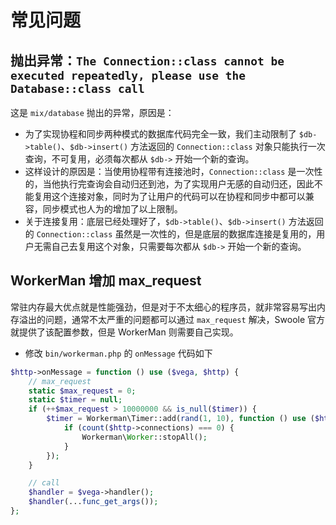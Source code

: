 # 常见问题

## 抛出异常：`The Connection::class cannot be executed repeatedly, please use the Database::class call`

这是 `mix/database` 抛出的异常，原因是：

- 为了实现协程和同步两种模式的数据库代码完全一致，我们主动限制了 `$db->table()`、`$db->insert()` 方法返回的 `Connection::class` 对象只能执行一次查询，不可复用，必须每次都从 `$db->` 开始一个新的查询。
- 这样设计的原因是：当使用协程带有连接池时，`Connection::class` 是一次性的，当他执行完查询会自动归还到池，为了实现用户无感的自动归还，因此不能复用这个连接对象，同时为了让用户的代码可以在协程和同步中都可以兼容，同步模式也人为的增加了以上限制。
- 关于连接复用：底层已经处理好了，`$db->table()`、`$db->insert()` 方法返回的 `Connection::class` 虽然是一次性的，但是底层的数据库连接是复用的，用户无需自己去复用这个对象，只需要每次都从 `$db->` 开始一个新的查询。

## WorkerMan 增加 max_request

常驻内存最大优点就是性能强劲，但是对于不太细心的程序员，就非常容易写出内存溢出的问题，通常不太严重的问题都可以通过 `max_request` 解决，Swoole 官方就提供了该配置参数，但是 WorkerMan 则需要自己实现。

- 修改 `bin/workerman.php` 的 `onMessage` 代码如下

```php
$http->onMessage = function () use ($vega, $http) {
    // max_request
    static $max_request = 0;
    static $timer = null;
    if (++$max_request > 10000000 && is_null($timer)) {
        $timer = Workerman\Timer::add(rand(1, 10), function () use ($http) {
            if (count($http->connections) === 0) {
                Workerman\Worker::stopAll();
            }
        });
    }

    // call
    $handler = $vega->handler();
    $handler(...func_get_args());
};
```


